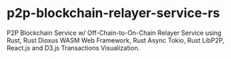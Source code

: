 # p2p-blockchain-relayer-service-rs
P2P Blockchain Service w/ Off-Chain-to-On-Chain Relayer Service using Rust, Rust Dioxus WASM Web Framework, Rust Async Tokio, Rust LibP2P, React.js and D3.js Transactions Visualization.

